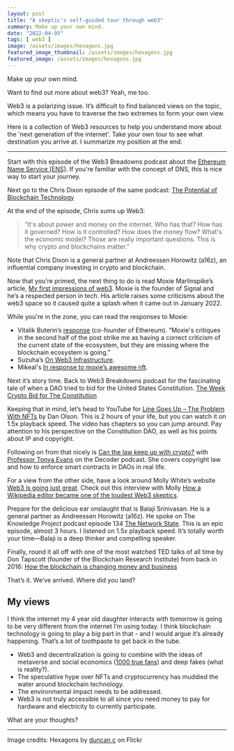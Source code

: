 ```yaml
---
layout: post
title: "A skeptic's self-guided tour through web3"
summary: Make up your own mind.
date: "2022-04-05"
tags: [ web3 ]
image: /assets/images/hexagons.jpg
featured_image_thumbnail: /assets/images/hexagons.jpg
featured_image: /assets/images/hexagons.jpg
---
```


Make up your own mind.

Want to find out more about web3? Yeah, me too. 

Web3 is a polarizing issue. It’s difficult to find balanced views on the topic, which means you have to traverse the two extremes to form your own view.

Here is a collection of Web3 resources to help you understand more about the 'next generation of the internet'. Take your own tour to see what destination you arrive at. 
I summarize my position at the end.

---

Start with this episode of the Web3 Breadowns podcast about the 
[Ethereum Name Service (ENS)](https://www.joincolossus.com/episodes/97809264/millegan-ethereum-name-service?tab=shownotes). If you're familiar with the concept of DNS, this is nice way to start your journey.

Next go to the Chris Dixon episode of the same podcast: [The Potential of Blockchain Technology](https://www.joincolossus.com/episodes/22848496/dixon-the-potential-of-blockchain-technology?tab=shownotes) 

At the end of the episode, Chris sums up Web3: 
> “It's about power and money on the internet. Who has that? How has it governed? How is it controlled? 
> How does the money flow? What's the economic model? Those are really important questions. This is why crypto and blockchains matter.”

Note that Chris Dixon is a general partner at Andreessen Horowitz (a16z), an influential company investing in crypto and blockchain.

Now that you’re primed, the next thing to do is read Moxie Marlinspike’s article, [My first impressions of web3](https://moxie.org/2022/01/07/web3-first-impressions.html). Moxie is the founder of Signal and he’s a respected person in tech. His article raises some criticisms about the web3 space so it caused quite a splash when it came out in January 2022.  

While you're in the zone, you can read the responses to Moxie:

* Vitalik Buterin’s [response](https://www.reddit.com/r/ethereum/comments/ryk3it/my_first_impressions_of_web3/hrrz15r/) (co-founder of Ethereum). 
“Moxie's critiques in the second half of the post strike me as having a correct criticism of the current state of the ecosystem, but they are missing where the blockchain ecosystem is going.” 
* Suzuha’s [On Web3 Infrastructure](https://mirror.xyz/suzuha.eth/vb5E5lhzmPTcpxOJcz6Q211TDgSvoFwDLA6JSM1V37Q).
* Mikeal's [In response to moxie’s awesome nft](https://mikeal.notion.site/in-response-to-moxie-s-awesome-nft-d4880b55c61e42e3bfd9525a8a78d8ef).

Next it’s story time. Back to Web3 Breakdowns podcast for the fascinating tale of when a DAO tried to bid for the United States Constitution. [The Week Crypto Bid for The Constitution](https://www.joincolossus.com/episodes/45635106/piedrafita-the-week-crypto-bid-for-the-constitution?tab=shownotes) 

Keeping that in mind, let’s head to YouTube for [Line Goes Up – The Problem With NFTs](https://www.youtube.com/watch?v=YQ_xWvX1n9g) by Dan Olson. This is 
2 hours of your life, but you can watch it on 1.5x playback speed. The video has chapters so you can jump around. Pay attention to his perspective on 
the Constitution DAO, as well as his points about IP and copyright.

Following on from that nicely is [Can the law keep up with crypto?](https://www.theverge.com/22944579/crypto-bitcoin-internet-law-nft-tiktok-dances-tonya-evans-interview) with [Professor Tonya Evans](https://proftonyaevans.com/) on the Decoder podcast. She covers copyright law and how to enforce smart contracts in DAOs in real life. 

For a view from the other side, have a look around Molly White’s website [Web3 is going just great](https://web3isgoinggreat.com/). Check out this interview with Molly 
[How a Wikipedia editor became one of the loudest Web3 skeptics](https://www.fastcompany.com/90733574/how-a-wikipedia-engineer-became-one-of-the-loudest-web3-skeptics). 

Prepare for the delicious ear onslaught that is Balaji Srinivasan. He is a general partner as Andreessen Horowitz (a16z). He spoke on 
The Knowledge Project podcast episode 134 [The Network State](https://open.spotify.com/episode/7tigpgcGreaPgpvTG88MAm?si=9610d21312c947ff). This is an epic episode, 
almost 3 hours. I listened on 1.5x playback speed. It’s totally worth your time—Balaji is a deep thinker and compelling speaker.

Finally, round it all off with one of the most watched TED talks of all time by Don Tapscott (founder of the Blockchain Research Institute) 
from back in 2016: [How the blockchain is changing money and business](https://www.youtube.com/watch?v=Pl8OlkkwRpc) 

That’s it. We’ve arrived. Where did you land? 

## My views 

I think the internet my 4 year old daughter interacts with tomorrow is going to be very different from the internet I’m using today. 
I think blockchain technology is going to play a big part in that - and I would argue it’s already happening. That’s a lot of toothpaste to get back in the tube.

* Web3 and decentralization is going to combine with the ideas of metaverse and social economics ([1000 true fans](https://medium.com/@jeroenrs/one-thousand-true-fans-all-you-need-to-know-about-marketing-in-a-single-article-fdc3c4cef186)) and deep fakes (what is reality?).
* The speculative hype over NFTs and cryptocurrency has muddied the water around blockchain technology. 
* The environmental impact needs to be addressed.
* Web3 is not truly accessible to all since you need money to pay for hardware and electricity to currently participate.

What are your thoughts?

---

Image credits: Hexagons by [duncan c](https://www.flickr.com/photos/duncan/3803572722/in/photolist-6N7iE3-7faihc-6FvYjs-5DDPiM-b5yWU-RrvkM2-91wkn3-91tcw8-enmWWL-TFbjPe-4SgavU-XHpqt7-a5zAyQ-cGJen-kE8Q-886HD8-jFgKSh-whyaQU-T5cVMQ-WqTxyV-2mmYqMy-6GD7va-EEBVW7-bqdnxe-EEzM9v-ENMNBn-7fea4E-DRpCvH-7faj2i-6Y9CqK-nH7X1W-2iS2ybU-6FrRGD-oehC6W-6FvYRj-mEJJQn-6FrQWM-6FvY8E-6FvZp7-93GqUQ-6cM15F-aPe8yB-G7ugX-uhdFXn-5ciYje-r8n74D-iQ5ECd-qYG3mq-7febVj-fSBnPA) on Flickr
